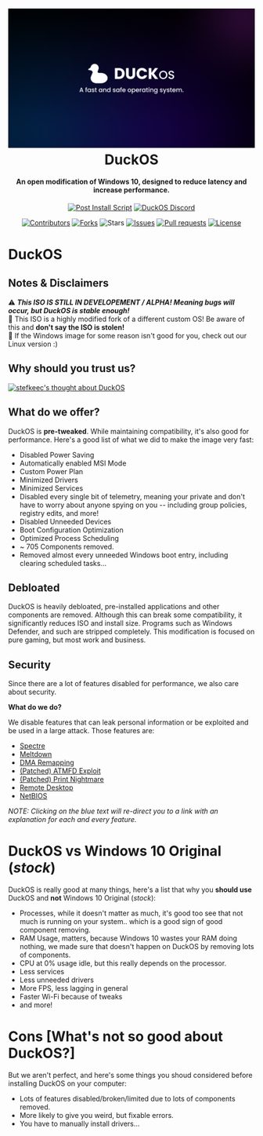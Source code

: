 <h1 align="center">
  <br>
  <img src="https://github.com/DuckOS-GitHub/DuckOS/blob/main/banner_new.png?raw=true" alt="DuckOS" width="900">
  <br>
  DuckOS
  <br>
</h1>
<h4 align="center">An open modification of Windows 10, designed to reduce latency and increase performance.</h4>

<p align="center">
  <a href="https://github.com/DuckOS-GitHub/DuckOS/blob/main/src/DuckOS_Modules/DuckOS-post_script.bat"><img src="https://img.shields.io/badge/post%20install%20script-download-green" alt="Post Install Script"></a>
  <a href="https://discord.gg/8pDMf44t6R/"><img src="https://img.shields.io/discord/998645880368410694.svg?label=discord" alt="DuckOS Discord"></a>
</p>

<p align="center">
  <a href="https://github.com/DuckOS-GitHub/DuckOS/graphs/contributors"><img src="https://img.shields.io/github/contributors/DuckOS-GitHub/DuckOS.svg" alt="Contributors"></a>
  <a href="https://github.com/DuckOS-GitHub/DuckOS/network/members"><img src="https://img.shields.io/github/forks/DuckOS-GitHub/DuckOS?style=flat" alt="Forks"></a>
  <a><img src="https://img.shields.io/github/stars/DuckOS-GitHub/DuckOS" alt="Stars"></a>
  <a href="https://github.com/DuckOS-GitHub/DuckOS/issues"><img src="https://img.shields.io/github/issues/DuckOS-GitHub/DuckOS" alt="Issues"></a>
  <a href="https://github.com/DuckOS-GitHub/DuckOS/pulls"><img src="https://img.shields.io/github/issues-pr/DuckOS-GitHub/DuckOS" alt="Pull requests"></a>
  <a href="https://github.com/DuckOS-GitHub/DuckOS/blob/main/LICENSE"><img src="https://img.shields.io/github/license/DuckOS-GitHub/DuckOS" alt="License"></a>
</p>

# DuckOS

## Notes & Disclaimers
⚠️ ***This ISO IS STILL IN DEVELOPEMENT / ALPHA! Meaning bugs will occur, but DuckOS is stable enough!***<br>
📝 This ISO is a highly modified fork of a different custom OS! Be aware of this and **don't say the ISO is stolen!**<br>
🐧 If the Windows image for some reason isn't good for you, check out our Linux version :)<br>

## Why should you trust us?
<a href="https://discord.gg/8pDMf44t6R"><img src="https://cdn.discordapp.com/attachments/999774689138311288/1011900995653095484/IMG_20220824_093312.jpg" alt="stefkeec's thought about DuckOS" width="900"></a>

## **What do we offer?**

DuckOS is **pre-tweaked**. While maintaining compatibility, it's also good for performance. Here's a good list of what we did to make the image very fast:

- Disabled Power Saving
- Automatically enabled MSI Mode
- Custom Power Plan
- Minimized Drivers
- Minimized Services
- Disabled every single bit of telemetry, meaning your private and don't have to worry about anyone spying on you -- including group policies, registry edits, and more!
- Disabled Unneeded Devices
- Boot Configuration Optimization
- Optimized Process Scheduling
- ~ 705 Components removed.
- Removed almost every unneeded Windows boot entry, including clearing scheduled tasks...

## **Debloated**

DuckOS is heavily debloated, pre-installed applications and other components are removed. Although this can break some compatibility, it significantly reduces ISO and install size. Programs such as Windows Defender, and such are stripped completely. This modification is focused on pure gaming, but most work and business.

## Security

Since there are a lot of features disabled for performance, we also care about security.

**What do we do?**

We disable features that can leak personal information or be exploited and be used in a large attack.
Those features are: 

- [Spectre](https://spectreattack.com/spectre.pdf)
- [Meltdown](https://meltdownattack.com/meltdown.pdf)
- [DMA Remapping](https://docs.microsoft.com/en-us/windows/security/information-protection/kernel-dma-protection-for-thunderbolt)
- [(Patched) ATMFD Exploit](https://msrc.microsoft.com/update-guide/en-US/vulnerability/CVE-2020-1020)
- [(Patched) Print Nightmare](https://us-cert.cisa.gov/ncas/current-activity/2021/06/30/printnightmare-critical-windows-print-spooler-vulnerability)
- [Remote Desktop](https://cve.mitre.org/cgi-bin/cvekey.cgi?keyword=Windows+Remote+Desktop)
- [NetBIOS](https://en.wikipedia.org/wiki/NetBIOS)

*NOTE: Clicking on the blue text will re-direct you to a link with an explanation for each and every feature.*

# DuckOS vs Windows 10 Original (*stock*)

DuckOS is really good at many things, here's a list that why you **should use** DuckOS and **not** Windows 10 Original (*stock*):
- Processes, while it doesn't matter as much, it's good too see that not much is running on your system.. which is a good sign of good component removing.
- RAM Usage, matters, because Windows 10 wastes your RAM doing nothing, we made sure that doesn't happen on DuckOS by removing lots of components.
- CPU at 0% usage idle, but this really depends on the processor.
- Less services
- Less unneeded drivers
- More FPS, less lagging in general
- Faster Wi-Fi because of tweaks
- and more!

# Cons [What's not so good about DuckOS?]

But we aren't perfect, and here's some things you shoud considered before installing DuckOS on your computer:
- Lots of features disabled/broken/limited due to lots of components removed.
- More likely to give you weird, but fixable errors.
- You have to manually install drivers...
